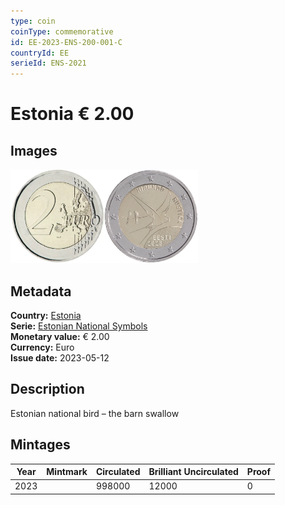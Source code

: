 ```yaml
---
type: coin
coinType: commemorative
id: EE-2023-ENS-200-001-C
countryId: EE
serieId: ENS-2021
---
```


# Estonia € 2.00

## Images

<img src="../../Images/common-2007-200.webp" height="150" alt="Front image"><img src="Images/EE-2023-200-001.webp" height="150" alt="Back image">

## Metadata

**Country:** [Estonia](../../Countries/Estonia/index.md)\
**Serie:** [Estonian National Symbols](index.md)\
**Monetary value:** € 2.00\
**Currency:** Euro\
**Issue date:** 2023-05-12

## Description
Estonian national bird – the barn swallow

## Mintages

| Year | Mintmark | Circulated | Brilliant Uncirculated | Proof |
| ---- | -------- | ---------- | ---------------------- | ----- |
| 2023 |          | 998000     | 12000                  | 0     |

